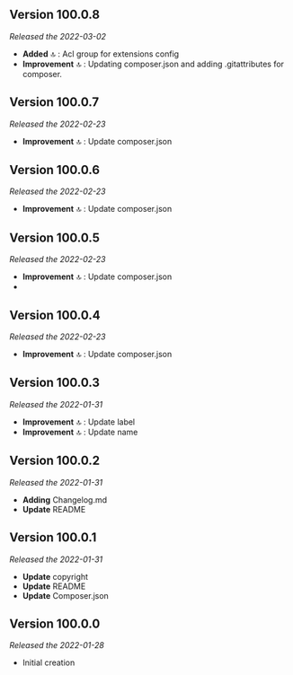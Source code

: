 ## Version 100.0.8
*Released the 2022-03-02*

* **Added** 🔝 : Acl group for extensions config
* **Improvement** 🔝 : Updating composer.json and adding .gitattributes for composer.

## Version 100.0.7
*Released the 2022-02-23*

* **Improvement** 🔝 : Update composer.json

## Version 100.0.6
*Released the 2022-02-23*

* **Improvement** 🔝 : Update composer.json
 
## Version 100.0.5
*Released the 2022-02-23*

* **Improvement** 🔝 : Update composer.json
* 
 ## Version 100.0.4
*Released the 2022-02-23*

* **Improvement** 🔝 : Update composer.json
 
## Version 100.0.3
*Released the 2022-01-31*

* **Improvement** 🔝 : Update label
* **Improvement** 🔝 : Update name

## Version 100.0.2
*Released the 2022-01-31*

* **Adding** Changelog.md
* **Update** README

## Version 100.0.1
*Released the 2022-01-31*

* **Update** copyright
* **Update** README
* **Update** Composer.json

## Version 100.0.0
*Released the 2022-01-28*

* Initial creation
